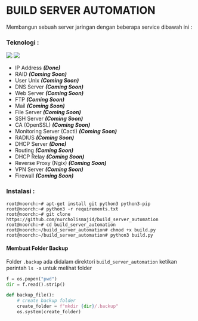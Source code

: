 # BUILD SERVER AUTOMATION
Membangun sebuah server jaringan dengan beberapa service dibawah ini :
### Teknologi :
<a href="#"><img src="https://img.shields.io/badge/Debian9-Server-_.svg?logo=debian"></a>
<a href="#"><img src="https://img.shields.io/badge/Bash-SHELL-_.svg?logo=terminal"></a>

- IP Address <i>**(Done)**</i>
- RAID <i>**(Coming Soon)**</i>
- User Unix <i>**(Coming Soon)**</i>
- DNS Server <i>**(Coming Soon)**</i>
- Web Server <i>**(Coming Soon)**</i>
- FTP <i>**(Coming Soon)**</i>
- Mail <i>**(Coming Soon)**</i>
- File Server <i>**(Coming Soon)**</i>
- SSH Server <i>**(Coming Soon)**</i>
- CA (OpenSSL) <i>**(Coming Soon)**</i>
- Monitoring Server (Cacti) <i>**(Coming Soon)**</i>
- RADIUS <i>**(Coming Soon)**</i>
- DHCP Server <i>**(Done)**</i>
- Routing <i>**(Coming Soon)**</i>
- DHCP Relay <i>**(Coming Soon)**</i>
- Reverse Proxy (Ngix) <i>**(Coming Soon)**</i>
- VPN Server <i>**(Coming Soon)**</i>
- Firewall <i>**(Coming Soon)**</i>

### Instalasi :
```SHELL
root@noorch:~# apt-get install git python3 python3-pip
root@noorch:~# python3 -r requirements.txt
root@noorch:~# git clone https://github.com/nurcholismajid/build_server_automation
root@noorch:~# cd build_server_automation
root@noorch:~/build_server_automation# chmod +x build.py
root@noorch:~/build_server_automation# python3 build.py
```

#### Membuat Folder Backup

Folder `.backup` ada didalam direktori `build_server_automation` ketikan perintah `ls -a` untuk melihat folder

```Python
f = os.popen("pwd")
dir = f.read().strip()

def backup_file():
    # create backup folder
    create_folder = f"mkdir {dir}/.backup"
    os.system(create_folder)
```